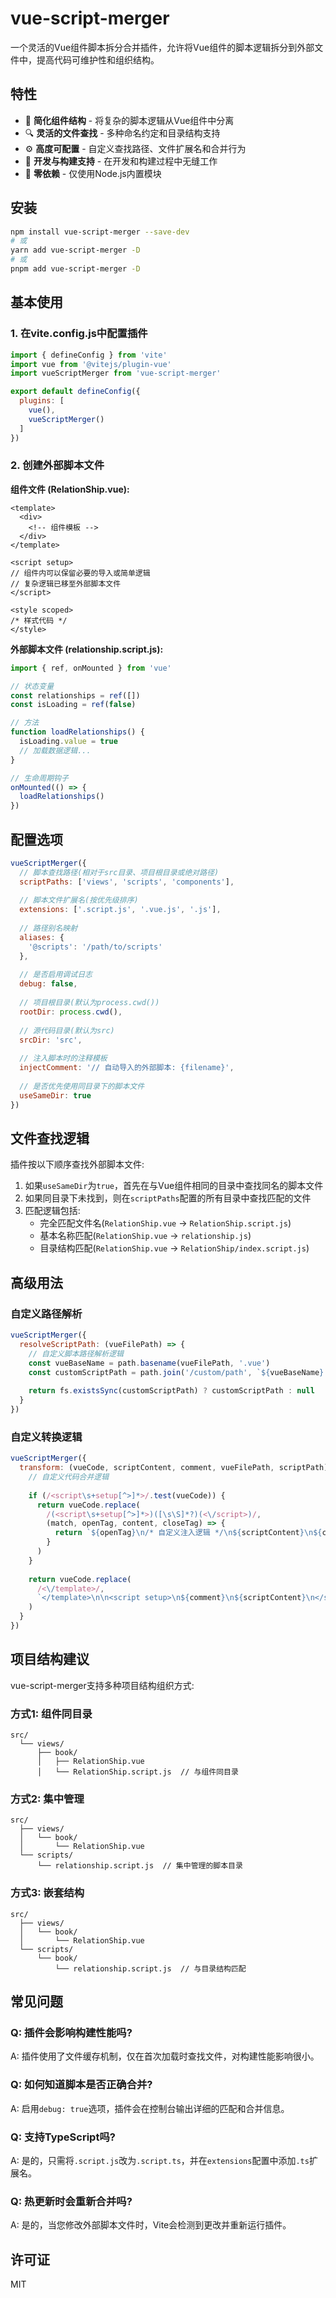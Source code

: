 # vue-script-merger

一个灵活的Vue组件脚本拆分合并插件，允许将Vue组件的脚本逻辑拆分到外部文件中，提高代码可维护性和组织结构。

## 特性

- 🚀 **简化组件结构** - 将复杂的脚本逻辑从Vue组件中分离
- 🔍 **灵活的文件查找** - 多种命名约定和目录结构支持
- ⚙️ **高度可配置** - 自定义查找路径、文件扩展名和合并行为
- 🔄 **开发与构建支持** - 在开发和构建过程中无缝工作
- 🔌 **零依赖** - 仅使用Node.js内置模块

## 安装

```bash
npm install vue-script-merger --save-dev
# 或
yarn add vue-script-merger -D
# 或
pnpm add vue-script-merger -D
```

## 基本使用

### 1. 在vite.config.js中配置插件

```javascript
import { defineConfig } from 'vite'
import vue from '@vitejs/plugin-vue'
import vueScriptMerger from 'vue-script-merger'

export default defineConfig({
  plugins: [
    vue(),
    vueScriptMerger()
  ]
})
```

### 2. 创建外部脚本文件

**组件文件 (RelationShip.vue):**

```vue
<template>
  <div>
    <!-- 组件模板 -->
  </div>
</template>

<script setup>
// 组件内可以保留必要的导入或简单逻辑
// 复杂逻辑已移至外部脚本文件
</script>

<style scoped>
/* 样式代码 */
</style>
```

**外部脚本文件 (relationship.script.js):**

```javascript
import { ref, onMounted } from 'vue'

// 状态变量
const relationships = ref([])
const isLoading = ref(false)

// 方法
function loadRelationships() {
  isLoading.value = true
  // 加载数据逻辑...
}

// 生命周期钩子
onMounted(() => {
  loadRelationships()
})
```

## 配置选项

```javascript
vueScriptMerger({
  // 脚本查找路径(相对于src目录、项目根目录或绝对路径)
  scriptPaths: ['views', 'scripts', 'components'],
  
  // 脚本文件扩展名(按优先级排序)
  extensions: ['.script.js', '.vue.js', '.js'],
  
  // 路径别名映射
  aliases: {
    '@scripts': '/path/to/scripts'
  },
  
  // 是否启用调试日志
  debug: false,
  
  // 项目根目录(默认为process.cwd())
  rootDir: process.cwd(),
  
  // 源代码目录(默认为src)
  srcDir: 'src',
  
  // 注入脚本时的注释模板
  injectComment: '// 自动导入的外部脚本: {filename}',
  
  // 是否优先使用同目录下的脚本文件
  useSameDir: true
})
```

## 文件查找逻辑

插件按以下顺序查找外部脚本文件:

1. 如果`useSameDir`为`true`，首先在与Vue组件相同的目录中查找同名的脚本文件
2. 如果同目录下未找到，则在`scriptPaths`配置的所有目录中查找匹配的文件
3. 匹配逻辑包括:
   - 完全匹配文件名(`RelationShip.vue` → `RelationShip.script.js`)
   - 基本名称匹配(`RelationShip.vue` → `relationship.js`)
   - 目录结构匹配(`RelationShip.vue` → `RelationShip/index.script.js`)

## 高级用法

### 自定义路径解析

```javascript
vueScriptMerger({
  resolveScriptPath: (vueFilePath) => {
    // 自定义脚本路径解析逻辑
    const vueBaseName = path.basename(vueFilePath, '.vue')
    const customScriptPath = path.join('/custom/path', `${vueBaseName}.logic.js`)
    
    return fs.existsSync(customScriptPath) ? customScriptPath : null
  }
})
```

### 自定义转换逻辑

```javascript
vueScriptMerger({
  transform: (vueCode, scriptContent, comment, vueFilePath, scriptPath) => {
    // 自定义代码合并逻辑
    
    if (/<script\s+setup[^>]*>/.test(vueCode)) {
      return vueCode.replace(
        /(<script\s+setup[^>]*>)([\s\S]*?)(<\/script>)/,
        (match, openTag, content, closeTag) => {
          return `${openTag}\n/* 自定义注入逻辑 */\n${scriptContent}\n${content}${closeTag}`
        }
      )
    }
    
    return vueCode.replace(
      /<\/template>/,
      `</template>\n\n<script setup>\n${comment}\n${scriptContent}\n</script>`
    )
  }
})
```

## 项目结构建议

vue-script-merger支持多种项目结构组织方式:

### 方式1: 组件同目录

```
src/
  └── views/
      ├── book/
      │   ├── RelationShip.vue
      │   └── RelationShip.script.js  // 与组件同目录
```

### 方式2: 集中管理

```
src/
  ├── views/
  │   └── book/
  │       └── RelationShip.vue
  └── scripts/
      └── relationship.script.js  // 集中管理的脚本目录
```

### 方式3: 嵌套结构

```
src/
  ├── views/
  │   └── book/
  │       └── RelationShip.vue
  └── scripts/
      └── book/
          └── relationship.script.js  // 与目录结构匹配
```

## 常见问题

### Q: 插件会影响构建性能吗?
A: 插件使用了文件缓存机制，仅在首次加载时查找文件，对构建性能影响很小。

### Q: 如何知道脚本是否正确合并?
A: 启用`debug: true`选项，插件会在控制台输出详细的匹配和合并信息。

### Q: 支持TypeScript吗?
A: 是的，只需将`.script.js`改为`.script.ts`，并在`extensions`配置中添加`.ts`扩展名。

### Q: 热更新时会重新合并吗?
A: 是的，当您修改外部脚本文件时，Vite会检测到更改并重新运行插件。

## 许可证

MIT

